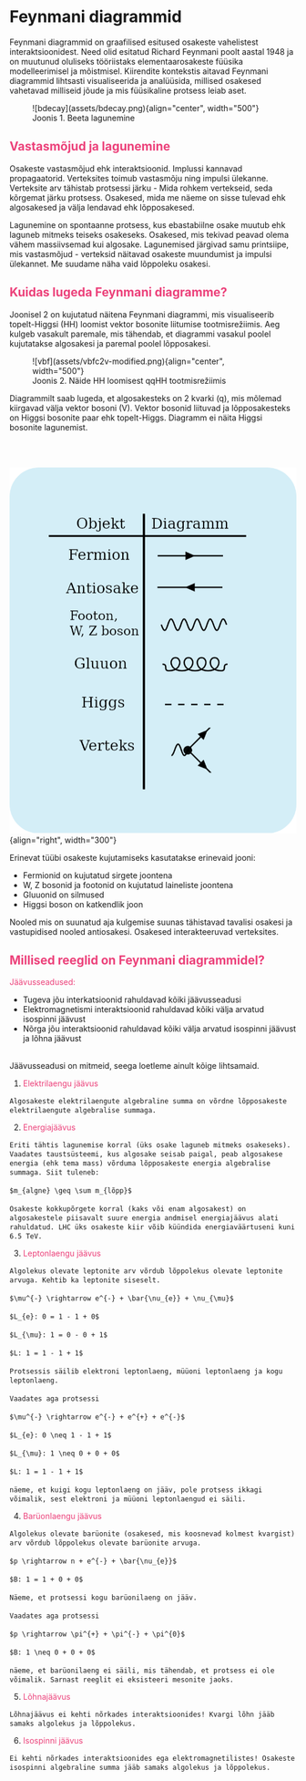 # Feynmani diagrammid

Feynmani diagrammid on graafilised esitused osakeste vahelistest interaktsioonidest. Need olid esitatud Richard Feynmani poolt aastal 1948 ja on muutunud oluliseks tööriistaks elementaarosakeste füüsika modelleerimisel ja mõistmisel. Kiirendite kontekstis aitavad Feynmani diagrammid lihtsasti visualiseerida ja analüüsida, millised osakesed vahetavad milliseid jõude ja mis füüsikaline protsess leiab aset.

<figure markdown>
  ![bdecay](assets/bdecay.png){align="center", width="500"}
  <figcaption>Joonis 1. Beeta lagunemine </figcaption> 
 </figure>

## <span style="color:#ec417a">Vastasmõjud ja lagunemine</span> 

Osakeste vastasmõjud ehk interaktsioonid. Implussi kannavad propagaatorid. Verteksites toimub vastasmõju ning impulsi ülekanne. Verteksite arv tähistab protsessi järku - Mida rohkem vertekseid, seda kõrgemat järku protsess. Osakesed, mida me näeme on sisse tulevad ehk algosakesed ja välja lendavad ehk lõpposakesed.

Lagunemine on spontaanne protsess, kus ebastabiilne osake muutub ehk laguneb mitmeks teiseks osakeseks. Osakesed, mis tekivad peavad olema vähem massiivsemad kui algosake. Lagunemised järgivad samu printsiipe, mis vastasmõjud - verteksid näitavad osakeste muundumist ja impulsi ülekannet. Me suudame näha vaid lõppoleku osakesi.

## <span style="color:#ec417a">Kuidas lugeda Feynmani diagramme?</span>
Joonisel 2 on kujutatud näitena Feynmani diagrammi, mis visualiseerib topelt-Higgsi (HH) loomist vektor bosonite liitumise tootmisrežiimis. Aeg kulgeb vasakult paremale, mis tähendab, et diagrammi vasakul poolel kujutatakse algosakesi ja paremal poolel lõpposakesi. 

<figure markdown>
  ![vbf](assets/vbfc2v-modified.png){align="center", width="500"}
  <figcaption>Joonis 2. Näide HH loomisest qqHH tootmisrežiimis </figcaption> 
 </figure>

 Diagrammilt saab lugeda, et algosakesteks on 2 kvarki (q), mis mõlemad kiirgavad välja vektor bosoni (V). Vektor bosonid liituvad ja lõpposakesteks on Higgsi bosonite paar ehk topelt-Higgs. Diagramm ei näita Higgsi bosonite lagunemist.  

<br>
<br>

![diaaa](assets/diaexp-modified.png){align="right", width="300"}

Erinevat tüübi osakeste kujutamiseks kasutatakse erinevaid jooni:

 * Fermionid on kujutatud sirgete joontena
 * W, Z bosonid ja footonid on kujutatud laineliste joontena
 * Gluuonid on silmused
 * Higgsi boson on katkendlik joon

 Nooled mis on suunatud aja kulgemise suunas tähistavad tavalisi osakesi ja vastupidised nooled antiosakesi. Osakesed interakteeruvad verteksites. 


## <span style="color:#ec417a">Millised reeglid on Feynmani diagrammidel?</span>

<span style="color:#ec417a">Jäävusseadused:</span>

* Tugeva jõu interkatsioonid rahuldavad kõiki jäävusseadusi
* Elektromagnetismi interaktsioonid rahuldavad kõiki välja arvatud isospinni jäävust
* Nõrga jõu interaktsioonid rahuldavad kõiki välja arvatud isospinni jäävust ja lõhna jäävust

<br>
Jäävusseadusi on mitmeid, seega loetleme ainult kõige lihtsamaid.

  1. <span style="color:#ec417a">Elektrilaengu jäävus</span>

    Algosakeste elektrilaengute algebraline summa on võrdne lõpposakeste elektrilaengute algebralise summaga.
    
  2. <span style="color:#ec417a">Energiajäävus</span>

    Eriti tähtis lagunemise korral (üks osake laguneb mitmeks osakeseks). Vaadates taustsüsteemi, kus algosake seisab paigal, peab algosakese energia (ehk tema mass) võrduma lõpposakeste energia algebralise summaga. Siit tuleneb:

    $m_{algne} \geq \sum m_{lõpp}$

    Osakeste kokkupõrgete korral (kaks või enam algosakest) on algosakestele piisavalt suure energia andmisel energiajäävus alati rahuldatud. LHC üks osakeste kiir võib küündida energiaväärtuseni kuni 6.5 TeV. 

  3. <span style="color:#ec417a">Leptonlaengu jäävus</span>

    Algolekus olevate leptonite arv võrdub lõppolekus olevate leptonite arvuga. Kehtib ka leptonite siseselt. 

    $\mu^{-} \rightarrow e^{-} + \bar{\nu_{e}} + \nu_{\mu}$

    $L_{e}: 0 = 1 - 1 + 0$

    $L_{\mu}: 1 = 0 - 0 + 1$

    $L: 1 = 1 - 1 + 1$

    Protsessis säilib elektroni leptonlaeng, müüoni leptonlaeng ja kogu leptonlaeng.

    Vaadates aga protsessi

    $\mu^{-} \rightarrow e^{-} + e^{+} + e^{-}$

    $L_{e}: 0 \neq 1 - 1 + 1$

    $L_{\mu}: 1 \neq 0 + 0 + 0$

    $L: 1 = 1 - 1 + 1$

    näeme, et kuigi kogu leptonlaeng on jääv, pole protsess ikkagi võimalik, sest elektroni ja müüoni leptonlaengud ei säili. 

  4. <span style="color:#ec417a">Barüonlaengu jäävus</span>

    Algolekus olevate barüonite (osakesed, mis koosnevad kolmest kvargist) arv võrdub lõppolekus olevate barüonite arvuga.

    $p \rightarrow n + e^{-} + \bar{\nu_{e}}$

    $B: 1 = 1 + 0 + 0$    

    Näeme, et protsessi kogu barüonilaeng on jääv.

    Vaadates aga protsessi

    $p \rightarrow \pi^{+} + \pi^{-} + \pi^{0}$

    $B: 1 \neq 0 + 0 + 0$   

    näeme, et barüonilaeng ei säili, mis tähendab, et protsess ei ole võimalik. Sarnast reeglit ei eksisteeri mesonite jaoks.

  5. <span style="color:#ec417a">Lõhnajäävus</span>

    Lõhnajäävus ei kehti nõrkades interaktsioonides! Kvargi lõhn jääb samaks algolekus ja lõppolekus. 

  6. <span style="color:#ec417a">Isospinni jäävus</span>

    Ei kehti nõrkades interaktsioonides ega elektromagnetilistes! Osakeste isospinni algebraline summa jääb samaks algolekus ja lõppolekus. 